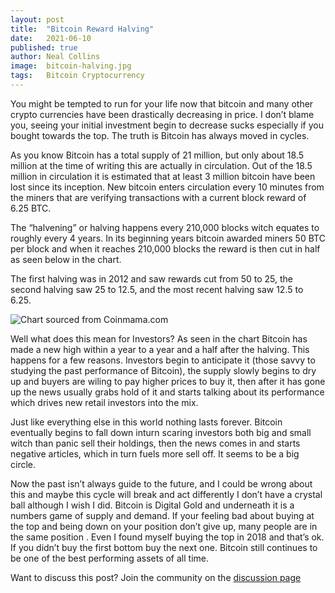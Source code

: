 ```yaml
---
layout: post
title:  "Bitcoin Reward Halving"
date:   2021-06-10
published: true
author: Neal Collins
image:  bitcoin-halving.jpg
tags:   Bitcoin Cryptocurrency
---
```

You might be tempted to run for your life now that bitcoin and many other crypto currencies have been drastically decreasing in price. I don’t blame you, seeing your initial investment begin to decrease sucks especially if you bought towards the top. The truth is Bitcoin has always moved in cycles.

As you know Bitcoin has a total supply of 21 million, but only about 18.5 million at the time of writing this are actually in circulation. Out of the 18.5 million in circulation it is estimated that at least 3 million bitcoin have been lost since its inception. New bitcoin enters circulation every 10 minutes from the miners that are verifying transactions with a current block reward of 6.25 BTC.

The “halvening” or halving happens every 210,000 blocks witch equates to roughly every 4 years. In its beginning years bitcoin awarded miners 50 BTC per block and when it reaches 210,000 blocks the reward is then cut in half as seen below in the chart.

The first halving was in 2012 and saw rewards cut from 50 to 25, the second halving saw 25 to 12.5, and the most recent halving saw 12.5 to 6.25.

![Chart sourced from Coinmama.com](https://user-images.githubusercontent.com/64552980/121370455-5e0d9c80-c902-11eb-93cf-d05ce67b2f6b.jpeg)

Well what does this mean for Investors? As seen in the chart Bitcoin has made a new high within a year to a year and a half after the halving. This happens for a few reasons. Investors begin to anticipate it (those savvy to studying the past performance of Bitcoin), the supply slowly begins to dry up and buyers are wiling to pay higher prices to buy it, then after it has gone up the news usually grabs hold of it and starts talking about its performance which drives new retail investors into the mix.

Just like everything else in this world nothing lasts forever. Bitcoin eventually begins to fall down inturn scaring investors both big and small witch than panic sell their holdings, then the news comes in and starts negative articles, which in turn fuels more sell off. It seems to be a big circle.

Now the past isn’t always guide to the future, and I could be wrong about this and maybe this cycle will break and act differently I don’t have a crystal ball although I wish I did. Bitcoin is Digital Gold and underneath it is a numbers game of supply and demand. If your feeling bad about buying at the top and being down on your position don’t give up, many people are in the same position . Even I found myself buying the top in 2018 and that’s ok. If you didn’t buy the first bottom buy the next one. Bitcoin still continues to be one of the best performing assets of all time.

Want to discuss this post? Join the community on the [discussion page](https://github.com/investwithcredo/credo.community/discussions/7)
